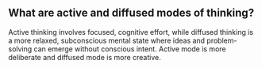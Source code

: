 ## What are active and diffused modes of thinking?

Active thinking involves focused, cognitive effort, while diffused thinking is a more relaxed, subconscious mental state where ideas and problem-solving can emerge without conscious intent. Active mode is more deliberate and diffused mode is more creative.

